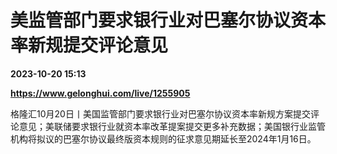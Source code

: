 # 美监管部门要求银行业对巴塞尔协议资本率新规提交评论意见

**2023-10-20 15:13**

**https://www.gelonghui.com/live/1255905**

格隆汇10月20日丨美国监管部门要求银行业对巴塞尔协议资本率新规方案提交评论意见；美联储要求银行业就资本率改革提案提交更多补充数据；美国银行业监管机构将拟议的巴塞尔协议最终版资本规则的征求意见期延长至2024年1月16日。